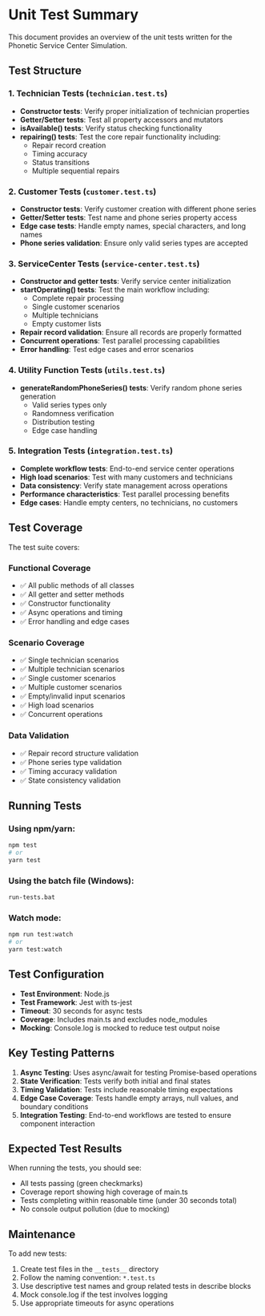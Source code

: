 # Unit Test Summary

This document provides an overview of the unit tests written for the Phonetic Service Center Simulation.

## Test Structure

### 1. Technician Tests (`technician.test.ts`)
- **Constructor tests**: Verify proper initialization of technician properties
- **Getter/Setter tests**: Test all property accessors and mutators
- **isAvailable() tests**: Verify status checking functionality
- **repairing() tests**: Test the core repair functionality including:
  - Repair record creation
  - Timing accuracy
  - Status transitions
  - Multiple sequential repairs

### 2. Customer Tests (`customer.test.ts`)
- **Constructor tests**: Verify customer creation with different phone series
- **Getter/Setter tests**: Test name and phone series property access
- **Edge case tests**: Handle empty names, special characters, and long names
- **Phone series validation**: Ensure only valid series types are accepted

### 3. ServiceCenter Tests (`service-center.test.ts`)
- **Constructor and getter tests**: Verify service center initialization
- **startOperating() tests**: Test the main workflow including:
  - Complete repair processing
  - Single customer scenarios
  - Multiple technicians
  - Empty customer lists
- **Repair record validation**: Ensure all records are properly formatted
- **Concurrent operations**: Test parallel processing capabilities
- **Error handling**: Test edge cases and error scenarios

### 4. Utility Function Tests (`utils.test.ts`)
- **generateRandomPhoneSeries() tests**: Verify random phone series generation
  - Valid series types only
  - Randomness verification
  - Distribution testing
  - Edge case handling

### 5. Integration Tests (`integration.test.ts`)
- **Complete workflow tests**: End-to-end service center operations
- **High load scenarios**: Test with many customers and technicians
- **Data consistency**: Verify state management across operations
- **Performance characteristics**: Test parallel processing benefits
- **Edge cases**: Handle empty centers, no technicians, no customers

## Test Coverage

The test suite covers:

### Functional Coverage
- ✅ All public methods of all classes
- ✅ All getter and setter methods
- ✅ Constructor functionality
- ✅ Async operations and timing
- ✅ Error handling and edge cases

### Scenario Coverage
- ✅ Single technician scenarios
- ✅ Multiple technician scenarios
- ✅ Single customer scenarios
- ✅ Multiple customer scenarios
- ✅ Empty/invalid input scenarios
- ✅ High load scenarios
- ✅ Concurrent operations

### Data Validation
- ✅ Repair record structure validation
- ✅ Phone series type validation
- ✅ Timing accuracy validation
- ✅ State consistency validation

## Running Tests

### Using npm/yarn:
```bash
npm test
# or
yarn test
```

### Using the batch file (Windows):
```bash
run-tests.bat
```

### Watch mode:
```bash
npm run test:watch
# or
yarn test:watch
```

## Test Configuration

- **Test Environment**: Node.js
- **Test Framework**: Jest with ts-jest
- **Timeout**: 30 seconds for async tests
- **Coverage**: Includes main.ts and excludes node_modules
- **Mocking**: Console.log is mocked to reduce test output noise

## Key Testing Patterns

1. **Async Testing**: Uses async/await for testing Promise-based operations
2. **State Verification**: Tests verify both initial and final states
3. **Timing Validation**: Tests include reasonable timing expectations
4. **Edge Case Coverage**: Tests handle empty arrays, null values, and boundary conditions
5. **Integration Testing**: End-to-end workflows are tested to ensure component interaction

## Expected Test Results

When running the tests, you should see:
- All tests passing (green checkmarks)
- Coverage report showing high coverage of main.ts
- Tests completing within reasonable time (under 30 seconds total)
- No console output pollution (due to mocking)

## Maintenance

To add new tests:
1. Create test files in the `__tests__` directory
2. Follow the naming convention: `*.test.ts`
3. Use descriptive test names and group related tests in describe blocks
4. Mock console.log if the test involves logging
5. Use appropriate timeouts for async operations
